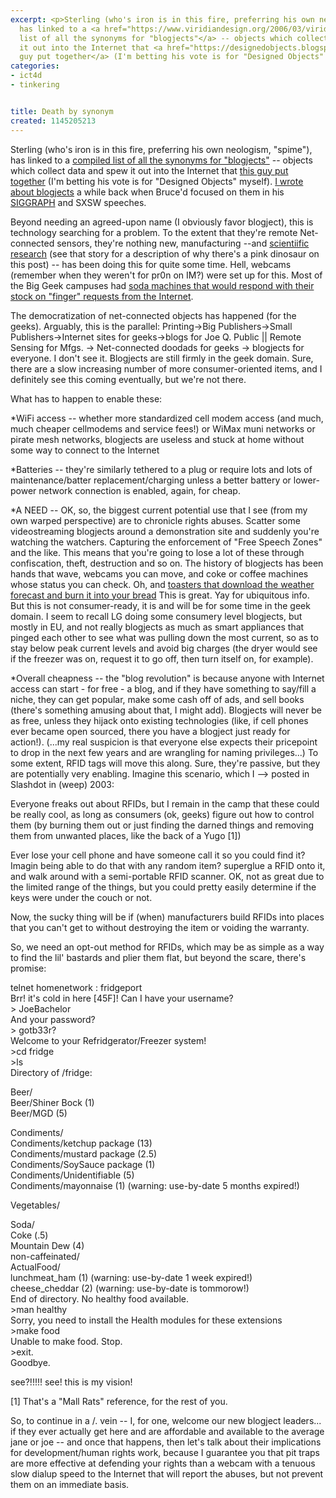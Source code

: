 ```yaml
---
excerpt: <p>Sterling (who's iron is in this fire, preferring his own neologism, "spime"),
  has linked to a <a href="https://www.viridiandesign.org/2006/03/viridian-note-00462-spime-watch.html">compiled
  list of all the synonyms for "blogjects"</a> -- objects which collect data and spew
  it out into the Internet that <a href="https://designedobjects.blogspot.com/">this
  guy put together</a> (I'm betting his vote is for "Designed Objects" myself).
categories:
- ict4d
- tinkering


title: Death by synonym
created: 1145205213
---
```

<p>Sterling (who's iron is in this fire, preferring his own neologism, "spime"), has linked to a <a href="https://www.viridiandesign.org/2006/03/viridian-note-00462-spime-watch.html">compiled list of all the synonyms for "blogjects"</a> -- objects which collect data and spew it out into the Internet that <a href="https://designedobjects.blogspot.com/">this guy put together</a> (I'm betting his vote is for "Designed Objects" myself).  <a href="https://www.joncamfield.com/blog/2006.03/spimes-and-blogjects.html">I wrote about blogjects</a> a while back when Bruce'd focused on them in his <a href="https://www.boingboing.net/images/blobjects.htm">SIGGRAPH</a> and SXSW speeches.</p>

<p>Beyond needing an agreed-upon name (I obviously favor blogject), this is technology searching for a problem.  To the extent that they're remote Net-connected sensors, they're nothing new, manufacturing --and <a href="https://www.gns.cri.nz/news/release/dino04.html">scientiific research</a> (see that story for a description of why there's a pink dinosaur on this post) -- has been doing this for quite some time.  Hell, webcams (remember when they weren't for pr0n on IM?) were set up for this.  Most of the Big Geek campuses had <a href="https://www.ucc.asn.au/services/drink.ucc">soda machines that would respond with their stock on "finger" requests from the Internet</a>.</p>

<p>The democratization of net-connected objects has happened (for the geeks).  Arguably, this is the parallel:  Printing->Big Publishers->Small Publishers->Internet sites for geeks->blogs for Joe Q. Public || Remote Sensing for Mfgs. -> Net-connected doodads for geeks -> blogjects for everyone.  I don't see it.  Blogjects are still firmly in the geek domain.  Sure, there are a slow increasing number of more consumer-oriented items, and I definitely see this coming eventually, but we're not there.</p>

<p>What has to happen to enable these:</p>

<p>*WiFi access -- whether more standardized cell modem access (and much, much cheaper cellmodems and service fees!) or WiMax muni networks or pirate mesh networks, blogjects are useless and stuck at home without some way to connect to the Internet</p>

<p>*Batteries -- they're similarly tethered to a plug or require lots and lots of maintenance/batter replacement/charging unless a better battery or lower-power network connection is enabled, again, for cheap.</p>

<p>*A NEED -- OK, so, the biggest current potential use that I see (from my own warped perspective) are to chronicle rights abuses.  Scatter some videostreaming blogjects around a demonstration site and suddenly you're watching the watchers.  Capturing the enforcement of "Free Speech Zones" and the like.  This means that you're going to lose a lot of these through confiscation, theft, destruction and so on. The history of blogjects has been hands that wave, webcams you can move, and coke or coffee machines whose status you can check.  Oh, and <a href="https://www.theregister.co.uk/2001/06/04/bread_as_a_display_device/">toasters that download the weather forecast and burn it into your bread</a> This is great. Yay for ubiquitous info.  But this is not consumer-ready, it is and will be for some time in the geek domain. I seem to recall LG doing some consumery level blogjects, but mostly in EU, and not really blogjects as much as smart appliances that pinged each other to see what was pulling down the most current, so as to stay below peak current levels and avoid big charges (the dryer would see if the freezer was on, request it to go off, then turn itself on, for example).</p>

<p>*Overall cheapness -- the "blog revolution" is because anyone with Internet access can start - for free - a blog, and if they have something to say/fill a niche, they can get popular, make some cash off of ads, and sell books (there's something amusing about that, I might add).  Blogjects will never be as free, unless they hijack onto existing technologies (like, if cell phones ever became open sourced, there you have a blogject just ready for action!).  (...my real suspicion is that everyone else expects their pricepoint to drop in the next few years and are wrangling for naming privileges...)  To some extent, RFID tags will move this along.  Sure, they're passive, but they are potentially very enabling.  Imagine this scenario, which I --> posted in Slashdot in (weep) 2003:</p>


Everyone freaks out about RFIDs, but I remain in the camp that these could be really cool, as long as consumers (ok, geeks) figure out how to control them (by burning them out or just finding the darned things and removing them from unwanted places, like the back of a Yugo [1])

<p>Ever lose your cell phone and have someone call it so you could find it? Imagin being able to do that with any random item? superglue a RFID onto it, and walk around with a semi-portable RFID scanner. OK, not as great due to the limited range of the things, but you could pretty easily determine if the keys were under the couch or not.</p>

<p>Now, the sucky thing will be if (when) manufacturers build RFIDs into places that you can't get to without destroying the item or voiding the warranty.</p>

<p>So, we need an opt-out method for RFIDs, which may be as simple as a way to find the lil' bastards and plier them flat, but beyond the scare, there's promise:</p>

<p>telnet homenetwork : fridgeport<br />
Brr! it's cold in here [45F]! Can I have your username?<br />
> JoeBachelor<br />
And your password?<br />
> gotb33r?<br />
Welcome to your Refridgerator/Freezer system!<br />
>cd fridge<br />
>ls<br />
Directory of /fridge:</p>

<p>Beer/<br />
Beer/Shiner Bock (1)<br />
Beer/MGD (5)</p>

<p>Condiments/<br />
Condiments/ketchup package (13)<br />
Condiments/mustard package (2.5)<br />
Condiments/SoySauce package (1)<br />
Condiments/Unidentifiable (5)<br />
Condiments/mayonnaise (1) (warning: use-by-date 5 months expired!)</p>

<p>Vegetables/</p>

<p>Soda/<br />
Coke (.5)<br />
Mountain Dew (4)<br />
non-caffeinated/<br />
ActualFood/<br />
lunchmeat_ham (1) (warning: use-by-date 1 week expired!)<br />
cheese_cheddar (2) (warning: use-by-date is tommorow!)<br />
End of directory. No healthy food available.<br />
>man healthy<br />
Sorry, you need to install the Health modules for these extensions<br />
>make food<br />
Unable to make food. Stop.<br />
>exit.<br />
Goodbye.</p>

<p>see?!!!!! see! this is my vision!</p>

<p>[1] That's a "Mall Rats" reference, for the rest of you.<br />
</p>

<p>So, to continue in a /. vein -- I, for one, welcome our new blogject leaders... if they ever actually get here and are affordable and available to the average jane or joe -- and once that happens, then let's talk about their implications for development/human rights work, because I guarantee you that pit traps are more effective at defending your rights than a webcam with a tenuous slow dialup speed to the Internet that will report the abuses, but not prevent them on an immediate basis.</p>
